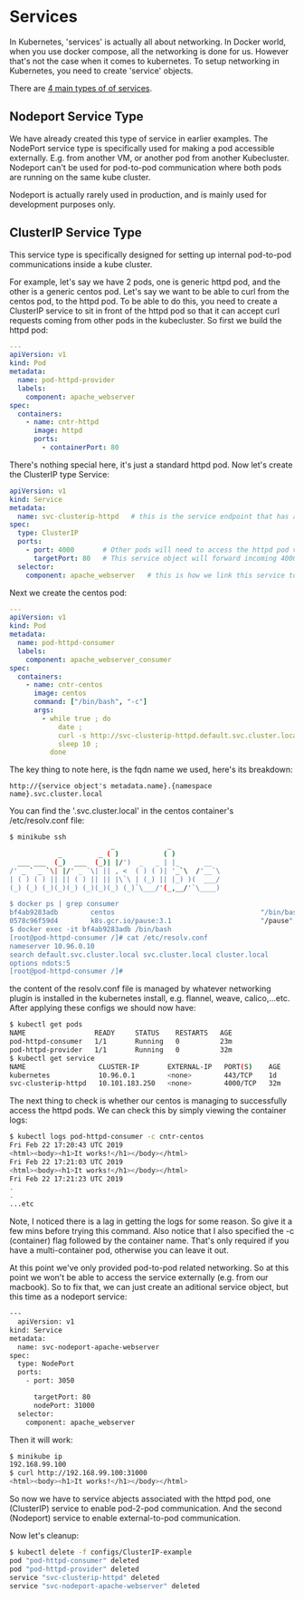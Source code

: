 # Services

In Kubernetes, 'services' is actually all about networking. In Docker world, when you use docker compose, all the networking is done for us. However that's not the case when it comes to kubernetes. To setup networking in Kubernetes, you need to create 'service' objects.

There are [4 main types of of services](https://kubernetes.io/docs/concepts/services-networking/service/#publishing-services-service-types).

## Nodeport Service Type

We have already created this type of service in earlier examples. The NodePort service type is specifically used for making a pod accessible externally. E.g. from another VM, or another pod from another Kubecluster. Nodeport can't be used for pod-to-pod communication where both pods are running on the same kube cluster.

Nodeport is actually rarely used in production, and is mainly used for development purposes only.

## ClusterIP Service Type

This service type is specifically designed for setting up internal pod-to-pod communications inside a kube cluster.

For example, let's say we have 2 pods, one is generic httpd pod, and the other is a generic centos pod. Let's say we want to be able to curl from the centos pod, to the httpd pod. To be able to do this, you need to create a ClusterIP service to sit in front of the httpd pod so that it can accept curl requests coming from other pods in the kubecluster. So first we build the httpd pod:

```yaml
---
apiVersion: v1
kind: Pod
metadata:
  name: pod-httpd-provider
  labels:
    component: apache_webserver
spec:
  containers:
    - name: cntr-httpd
      image: httpd
      ports:
        - containerPort: 80
```

There's nothing special here, it's just a standard httpd pod. Now let's create the ClusterIP type Service:

```yaml
apiVersion: v1
kind: Service
metadata:
  name: svc-clusterip-httpd   # this is the service endpoint that has a dns entry that we can curl for.
spec:
  type: ClusterIP
  ports:
    - port: 4000       # Other pods will need to access the httpd pod via this port number
      targetPort: 80   # This service object will forward incoming 4000 port requests to this port.
  selector:
    component: apache_webserver   # this is how we link this service to our httpd pod
```

Next we create the centos pod:

```yaml
---
apiVersion: v1
kind: Pod
metadata:
  name: pod-httpd-consumer
  labels:
    component: apache_webserver_consumer
spec:
  containers:
    - name: cntr-centos
      image: centos
      command: ["/bin/bash", "-c"]
      args:
        - while true ; do
            date ;
            curl -s http://svc-clusterip-httpd.default.svc.cluster.local:4000 ;
            sleep 10 ;
          done
```

The key thing to note here, is the fqdn name we used, here's its breakdown:

```text
http://{service object's metadata.name}.{namespace name}.svc.cluster.local
```

You can find the '.svc.cluster.local' in the centos container's /etc/resolv.conf file:

```bash
$ minikube ssh
                         _             _
            _         _ ( )           ( )
  ___ ___  (_)  ___  (_)| |/')  _   _ | |_      __  
/' _ ` _ `\| |/' _ `\| || , <  ( ) ( )| '_`\  /'__`\
| ( ) ( ) || || ( ) || || |\`\ | (_) || |_) )(  ___/
(_) (_) (_)(_)(_) (_)(_)(_) (_)`\___/'(_,__/'`\____)

$ docker ps | grep consumer
bf4ab9283adb        centos                                    "/bin/bash -c 'while…"   19 minutes ago      Up 19 minutes                           k8s_cntr-centos_pod-httpd-consumer_default_2ccb9a48-36c6-11e9-b8a5-080027913128_0
0578c96f59d4        k8s.gcr.io/pause:3.1                      "/pause"                 19 minutes ago      Up 19 minutes                           k8s_POD_pod-httpd-consumer_default_2ccb9a48-36c6-11e9-b8a5-080027913128_0
$ docker exec -it bf4ab9283adb /bin/bash
[root@pod-httpd-consumer /]# cat /etc/resolv.conf
nameserver 10.96.0.10
search default.svc.cluster.local svc.cluster.local cluster.local
options ndots:5
[root@pod-httpd-consumer /]#
```

the content of the resolv.conf file is managed by whatever networking plugin is installed in the kubernetes install, e.g. flannel, weave, calico,...etc. After applying these configs we should now have:

```bash
$ kubectl get pods
NAME                 READY     STATUS    RESTARTS   AGE
pod-httpd-consumer   1/1       Running   0          23m
pod-httpd-provider   1/1       Running   0          32m
$ kubectl get service
NAME                  CLUSTER-IP       EXTERNAL-IP   PORT(S)    AGE
kubernetes            10.96.0.1        <none>        443/TCP    1d
svc-clusterip-httpd   10.101.183.250   <none>        4000/TCP   32m
```

The next thing to check is whether our centos is managing to successfully access the httpd pods. We can check this by simply viewing the container logs:

```bash
$ kubectl logs pod-httpd-consumer -c cntr-centos
Fri Feb 22 17:20:43 UTC 2019
<html><body><h1>It works!</h1></body></html>
Fri Feb 22 17:21:03 UTC 2019
<html><body><h1>It works!</h1></body></html>
Fri Feb 22 17:21:23 UTC 2019
.
.
...etc
```

Note, I noticed there is a lag in getting the logs for some reason. So give it a few mins before trying this command. Also notice that I also specified the -c (container) flag followed by the container name. That's only required if you have a multi-container pod, otherwise you can leave it out.

At this point we've only provided pod-to-pod related networking. So at this point we won't be able to access the service externally (e.g. from our macbook). So to fix that, we can just create an aditional service object, but this time as a nodeport service:

```bash
---
  apiVersion: v1
kind: Service
metadata:
  name: svc-nodeport-apache-webserver
spec:
  type: NodePort
  ports:
    - port: 3050

      targetPort: 80
      nodePort: 31000
  selector:
    component: apache_webserver
```

Then it will work:

```bash
$ minikube ip
192.168.99.100
$ curl http://192.168.99.100:31000
<html><body><h1>It works!</h1></body></html>
```

So now we have to service abjects associated with the httpd pod, one (ClusterIP) service to enable pod-2-pod communication. And the second (Nodeport) service to enable external-to-pod communication.

Now let's cleanup:

```bash
$ kubectl delete -f configs/ClusterIP-example
pod "pod-httpd-consumer" deleted
pod "pod-httpd-provider" deleted
service "svc-clusterip-httpd" deleted
service "svc-nodeport-apache-webserver" deleted
```